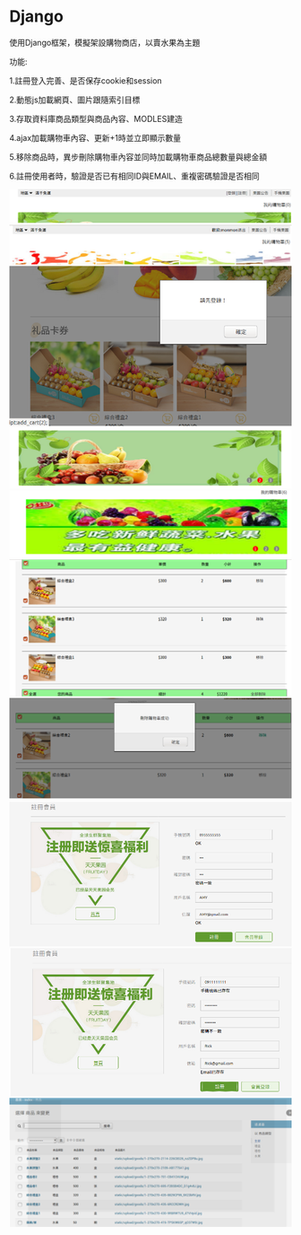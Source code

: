# Django

使用Django框架，模擬架設購物商店，以賣水果為主題

功能:

1.註冊登入完善、是否保存cookie和session

2.動態js加載網頁、圖片跟隨索引目標

3.存取資料庫商品類型與商品內容、MODLES建造

4.ajax加載購物車內容、更新+1時並立即顯示數量

5.移除商品時，異步刪除購物車內容並同時加載購物車商品總數量與總金額

6.註冊使用者時，驗證是否已有相同ID與EMAIL、重複密碼驗證是否相同
     
<img src='https://github.com/huihuiman/Django/blob/master/Django%E5%9C%96%E7%89%87/d1.jpg'>
<img src='https://github.com/huihuiman/Django/blob/master/Django%E5%9C%96%E7%89%87/d2.jpg'>
<img src='https://github.com/huihuiman/Django/blob/master/Django%E5%9C%96%E7%89%87/d3.jpg'>
<img src='https://github.com/huihuiman/Django/blob/master/Django%E5%9C%96%E7%89%87/d4.jpg'>
<img src='https://github.com/huihuiman/Django/blob/master/Django%E5%9C%96%E7%89%87/d5.jpg'>
<img src='https://github.com/huihuiman/Django/blob/master/Django%E5%9C%96%E7%89%87/d6.jpg'>
<img src='https://github.com/huihuiman/Django/blob/master/Django%E5%9C%96%E7%89%87/d7.jpg'>
<img src='https://github.com/huihuiman/Django/blob/master/Django%E5%9C%96%E7%89%87/d8.jpg'>
<img src='https://github.com/huihuiman/Django/blob/master/Django%E5%9C%96%E7%89%87/d9.jpg'>
<img src='https://github.com/huihuiman/Django/blob/master/Django%E5%9C%96%E7%89%87/d10.jpg'>
